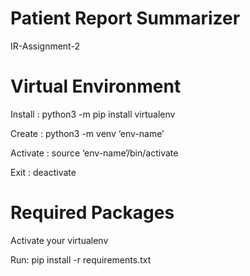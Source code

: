 # Patient Report Summarizer

IR-Assignment-2

# Virtual Environment

Install : python3 -m pip install virtualenv

Create : python3 -m venv ‘env-name’

Activate : source ‘env-name’/bin/activate

Exit : deactivate

# Required Packages

Activate your virtualenv

Run: pip install -r requirements.txt
